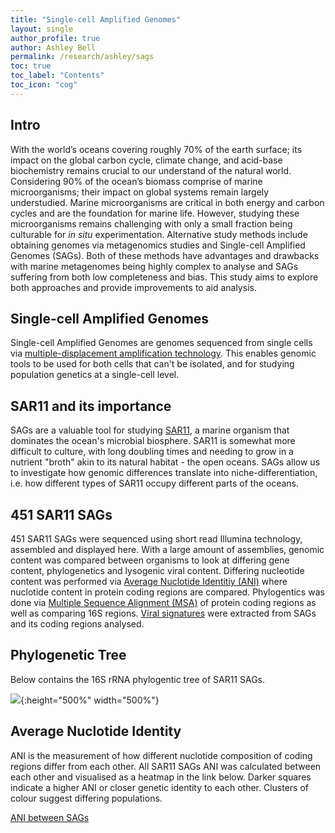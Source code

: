 ```yaml
---
title: "Single-cell Amplified Genomes"
layout: single
author_profile: true
author: Ashley Bell
permalink: /research/ashley/sags
toc: true
toc_label: "Contents"
toc_icon: "cog"
---
```

## Intro
With the world’s oceans covering roughly 70% of the earth surface; its impact on the global carbon cycle, climate change, and acid-base biochemistry remains crucial to our understand of the natural world. Considering 90% of the ocean’s biomass comprise of marine microorganisms; their impact on global systems remain largely understudied. Marine microorganisms are critical in both energy and carbon cycles and are the foundation for marine life. However, studying these microorganisms remains challenging with only a small fraction being culturable for _in situ_ experimentation. Alternative study methods include obtaining genomes via metagenomics studies and Single-cell Amplified Genomes (SAGs). Both of these methods have advantages and drawbacks with marine metagenomes being highly complex to analyse and SAGs suffering from both low completeness and bias. This study aims to explore both approaches and provide improvements to aid analysis.

## Single-cell Amplified Genomes
Single-cell Amplified Genomes are genomes sequenced from single cells via [multiple-displacement amplification technology](https://en.wikipedia.org/wiki/Multiple_displacement_amplification). This enables genomic tools to be used for both cells that can't be isolated, and for studying population genetics at a single-cell level.

## SAR11 and its importance
SAGs are a valuable tool for studying [SAR11](https://microbewiki.kenyon.edu/index.php/Pelagibacterales_(SAR11)), a marine organism that dominates the ocean's microbial biosphere. SAR11 is somewhat more difficult to culture, with long doubling times and needing to grow in a nutrient "broth" akin to its natural habitat - the open oceans. SAGs allow us to investigate how genomic differences translate into niche-differentiation, i.e. how different types of SAR11 occupy different parts of the oceans.

## 451 SAR11 SAGs 
451 SAR11 SAGs were sequenced using short read Illumina technology, assembled and displayed here. With a large amount of assemblies, genomic content was compared between organisms to look at differing gene content, phylogenetics and lysogenic viral content. Differing nucleotide content was performed via [Average Nuclotide Identitiy (ANI)](https://img.jgi.doe.gov/docs/docs/ANI.pdf) where nuclotide content in protein coding regions are compared. Phylogentics was done via [Multiple Sequence Alignment (MSA)](https://en.wikipedia.org/wiki/Multiple_sequence_alignment) of protein coding regions as well as comparing 16S regions. [Viral signatures](/research/ashley/metagenomics#global-abundance) were extracted from SAGs and its coding regions analysed. 

## Phylogenetic Tree
Below contains the 16S rRNA phylogentic tree of SAR11 SAGs.

![](../../../assets/images/Sar11_tree.png){:height="500%" width="500%"}


## Average Nuclotide Identity
ANI is the measurement of how different nuclotide composition of coding regions differ from each other. All SAR11 SAGs ANI was calculated between each other and visualised as a heatmap in the link below. Darker squares indicate a higher ANI or closer genetic identity to each other. Clusters of colour suggest differing populations. 

[ANI between SAGs](/research/ashley/sags/ani)
